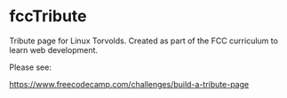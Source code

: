 # fccTribute
Tribute page for Linux Torvolds. Created as part of the FCC curriculum to learn web development.

Please see:

https://www.freecodecamp.com/challenges/build-a-tribute-page
